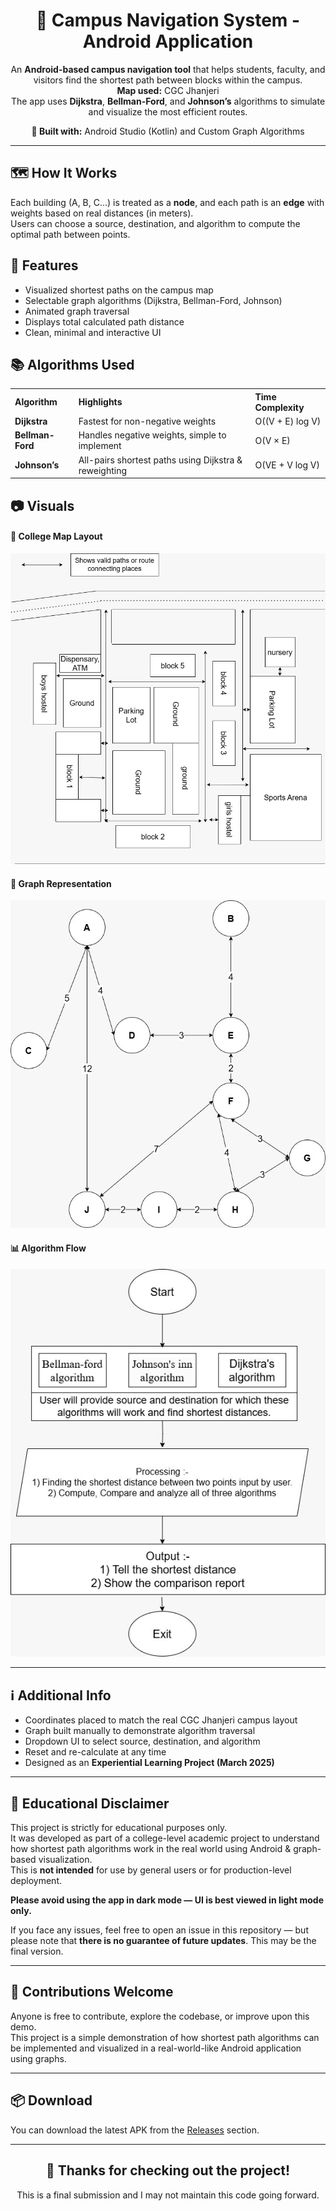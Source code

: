 <h1 align="center">🧭 Campus Navigation System - Android Application</h1>

<p align="center">
  An <b>Android-based campus navigation tool</b> that helps students, faculty, and visitors find the shortest path between blocks within the campus.<br>
  <b>Map used:</b> CGC Jhanjeri<br>
  The app uses <b>Dijkstra</b>, <b>Bellman-Ford</b>, and <b>Johnson’s</b> algorithms to simulate and visualize the most efficient routes.
</p>

<p align="center"><b>📍 Built with:</b> Android Studio (Kotlin) and Custom Graph Algorithms</p>

---

<h2>🗺️ How It Works</h2>
<p>
Each building (A, B, C...) is treated as a <b>node</b>, and each path is an <b>edge</b> with weights based on real distances (in meters).<br>
Users can choose a source, destination, and algorithm to compute the optimal path between points.
</p>

<h2>📌 Features</h2>
<ul>
  <li>Visualized shortest paths on the campus map</li>
  <li>Selectable graph algorithms (Dijkstra, Bellman-Ford, Johnson)</li>
  <li>Animated graph traversal</li>
  <li>Displays total calculated path distance</li>
  <li>Clean, minimal and interactive UI</li>
</ul>

<h2>📚 Algorithms Used</h2>
<table>
  <tr>
    <th align="left">Algorithm</th>
    <th align="left">Highlights</th>
    <th align="left">Time Complexity</th>
  </tr>
  <tr>
    <td><b>Dijkstra</b></td>
    <td>Fastest for non-negative weights</td>
    <td>O((V + E) log V)</td>
  </tr>
  <tr>
    <td><b>Bellman-Ford</b></td>
    <td>Handles negative weights, simple to implement</td>
    <td>O(V × E)</td>
  </tr>
  <tr>
    <td><b>Johnson’s</b></td>
    <td>All-pairs shortest paths using Dijkstra & reweighting</td>
    <td>O(VE + V log V)</td>
  </tr>
</table>

<h2>📷 Visuals</h2>

<h4>🏫 College Map Layout</h4>
<img src="app/src/main/res/drawable/ic_college_map.jpeg" width="600"/>

<h4>🔗 Graph Representation</h4>
<img src="app/src/main/res/drawable/ic_campus_graph.jpeg" width="600"/>

<h4>📊 Algorithm Flow</h4>
<img src="app/src/main/res/drawable/ic_algorithm_used.jpeg" width="600"/>

---

<h2>ℹ️ Additional Info</h2>
<ul>
  <li>Coordinates placed to match the real CGC Jhanjeri campus layout</li>
  <li>Graph built manually to demonstrate algorithm traversal</li>
  <li>Dropdown UI to select source, destination, and algorithm</li>
  <li>Reset and re-calculate at any time</li>
  <li>Designed as an <b>Experiential Learning Project (March 2025)</b></li>
</ul>

---

<h2>📘 Educational Disclaimer</h2>
<p>
This project is strictly for educational purposes only.<br>
It was developed as part of a college-level academic project to understand how shortest path algorithms work in the real world using Android & graph-based visualization.<br>
This is <b>not intended</b> for use by general users or for production-level deployment.
</p>

<p><b>Please avoid using the app in dark mode — UI is best viewed in light mode only.</b></p>

<p>If you face any issues, feel free to open an issue in this repository — but please note that <b>there is no guarantee of future updates</b>. This may be the final version.</p>

---

<h2>🙌 Contributions Welcome</h2>
<p>
Anyone is free to contribute, explore the codebase, or improve upon this demo.<br>
This project is a simple demonstration of how shortest path algorithms can be implemented and visualized in a real-world-like Android application using graphs.
</p>

---

<h2>📦 Download</h2>
<p>
You can download the latest APK from the <a href="https://github.com/VaibhavRawat27/Campus-Navigation-System/releases/tag/V1.0">Releases</a> section.
</p>

---

<h2 align="center">🎉 Thanks for checking out the project!</h2>

<p align="center">
This is a final submission and I may not maintain this code going forward.
</p>

